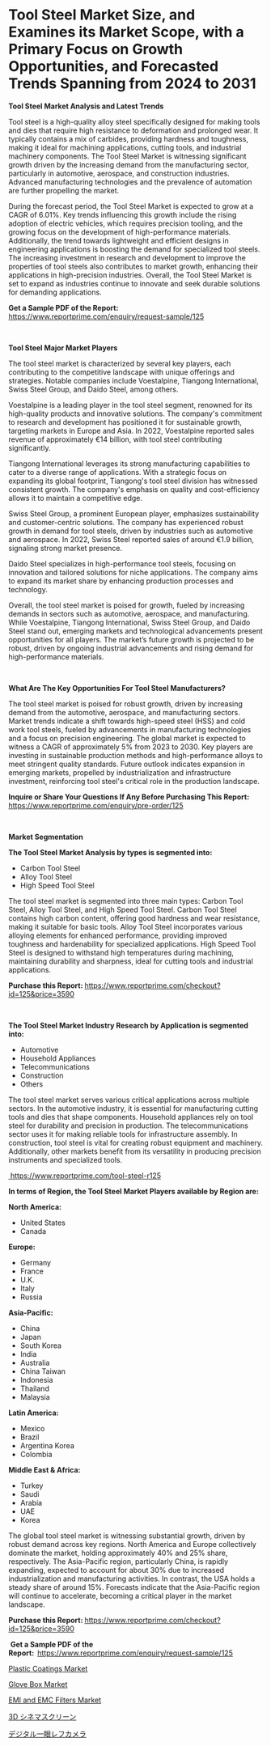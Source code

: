 <p><h1>Tool Steel Market Size, and Examines its Market Scope, with a Primary Focus on Growth Opportunities, and Forecasted Trends Spanning from 2024 to 2031</h1></p><p><strong>Tool Steel Market Analysis and Latest Trends</strong></p>
<p><p>Tool steel is a high-quality alloy steel specifically designed for making tools and dies that require high resistance to deformation and prolonged wear. It typically contains a mix of carbides, providing hardness and toughness, making it ideal for machining applications, cutting tools, and industrial machinery components. The Tool Steel Market is witnessing significant growth driven by the increasing demand from the manufacturing sector, particularly in automotive, aerospace, and construction industries. Advanced manufacturing technologies and the prevalence of automation are further propelling the market.</p><p>During the forecast period, the Tool Steel Market is expected to grow at a CAGR of 6.01%. Key trends influencing this growth include the rising adoption of electric vehicles, which requires precision tooling, and the growing focus on the development of high-performance materials. Additionally, the trend towards lightweight and efficient designs in engineering applications is boosting the demand for specialized tool steels. The increasing investment in research and development to improve the properties of tool steels also contributes to market growth, enhancing their applications in high-precision industries. Overall, the Tool Steel Market is set to expand as industries continue to innovate and seek durable solutions for demanding applications.</p></p>
<p><strong>Get a Sample PDF of the Report:&nbsp;</strong> <a href="https://www.reportprime.com/enquiry/request-sample/125">https://www.reportprime.com/enquiry/request-sample/125</a></p>
<p>&nbsp;</p>
<p><strong>Tool Steel Major Market Players</strong></p>
<p><p>The tool steel market is characterized by several key players, each contributing to the competitive landscape with unique offerings and strategies. Notable companies include Voestalpine, Tiangong International, Swiss Steel Group, and Daido Steel, among others.</p><p>Voestalpine is a leading player in the tool steel segment, renowned for its high-quality products and innovative solutions. The company's commitment to research and development has positioned it for sustainable growth, targeting markets in Europe and Asia. In 2022, Voestalpine reported sales revenue of approximately €14 billion, with tool steel contributing significantly.</p><p>Tiangong International leverages its strong manufacturing capabilities to cater to a diverse range of applications. With a strategic focus on expanding its global footprint, Tiangong's tool steel division has witnessed consistent growth. The company's emphasis on quality and cost-efficiency allows it to maintain a competitive edge.</p><p>Swiss Steel Group, a prominent European player, emphasizes sustainability and customer-centric solutions. The company has experienced robust growth in demand for tool steels, driven by industries such as automotive and aerospace. In 2022, Swiss Steel reported sales of around €1.9 billion, signaling strong market presence.</p><p>Daido Steel specializes in high-performance tool steels, focusing on innovation and tailored solutions for niche applications. The company aims to expand its market share by enhancing production processes and technology. </p><p>Overall, the tool steel market is poised for growth, fueled by increasing demands in sectors such as automotive, aerospace, and manufacturing. While Voestalpine, Tiangong International, Swiss Steel Group, and Daido Steel stand out, emerging markets and technological advancements present opportunities for all players. The market’s future growth is projected to be robust, driven by ongoing industrial advancements and rising demand for high-performance materials.</p></p>
<p>&nbsp;</p>
<p><strong>What Are The Key Opportunities For Tool Steel Manufacturers?</strong></p>
<p><p>The tool steel market is poised for robust growth, driven by increasing demand from the automotive, aerospace, and manufacturing sectors. Market trends indicate a shift towards high-speed steel (HSS) and cold work tool steels, fueled by advancements in manufacturing technologies and a focus on precision engineering. The global market is expected to witness a CAGR of approximately 5% from 2023 to 2030. Key players are investing in sustainable production methods and high-performance alloys to meet stringent quality standards. Future outlook indicates expansion in emerging markets, propelled by industrialization and infrastructure investment, reinforcing tool steel's critical role in the production landscape.</p></p>
<p><strong>Inquire or Share Your Questions If Any Before Purchasing This Report:</strong> <a href="https://www.reportprime.com/enquiry/pre-order/125">https://www.reportprime.com/enquiry/pre-order/125</a></p>
<p>&nbsp;</p>
<p><strong>Market Segmentation</strong></p>
<p><strong>The Tool Steel Market Analysis by types is segmented into:</strong></p>
<p><ul><li>Carbon Tool Steel</li><li>Alloy Tool Steel</li><li>High Speed Tool Steel</li></ul></p>
<p><p>The tool steel market is segmented into three main types: Carbon Tool Steel, Alloy Tool Steel, and High Speed Tool Steel. Carbon Tool Steel contains high carbon content, offering good hardness and wear resistance, making it suitable for basic tools. Alloy Tool Steel incorporates various alloying elements for enhanced performance, providing improved toughness and hardenability for specialized applications. High Speed Tool Steel is designed to withstand high temperatures during machining, maintaining durability and sharpness, ideal for cutting tools and industrial applications.</p></p>
<p><strong>Purchase this Report:&nbsp;</strong><a href="https://www.reportprime.com/checkout?id=125&price=3590">https://www.reportprime.com/checkout?id=125&price=3590</a></p>
<p>&nbsp;</p>
<p><strong>The Tool Steel Market Industry Research by Application is segmented into:</strong></p>
<p><ul><li>Automotive</li><li>Household Appliances</li><li>Telecommunications</li><li>Construction</li><li>Others</li></ul></p>
<p><p>The tool steel market serves various critical applications across multiple sectors. In the automotive industry, it is essential for manufacturing cutting tools and dies that shape components. Household appliances rely on tool steel for durability and precision in production. The telecommunications sector uses it for making reliable tools for infrastructure assembly. In construction, tool steel is vital for creating robust equipment and machinery. Additionally, other markets benefit from its versatility in producing precision instruments and specialized tools.</p></p>
<p><a href="https://www.reportprime.com/tool-steel-r125">&nbsp;https://www.reportprime.com/tool-steel-r125</a></p>
<p><strong>In terms of Region, the Tool Steel Market Players available by Region are:</strong></p>
<p>
    <p> <strong> North America: </strong>
        <ul>
            <li>United States</li>
            <li>Canada</li>
        </ul>
        </p> 
    <p> <strong> Europe: </strong>
        <ul>
            <li>Germany</li>
            <li>France</li>
            <li>U.K.</li>
            <li>Italy</li>
            <li>Russia</li>
        </ul>
        </p> 
    <p> <strong> Asia-Pacific: </strong>
        <ul>
            <li>China</li>
            <li>Japan</li>
            <li>South Korea</li>
            <li>India</li>
            <li>Australia</li>
            <li>China Taiwan</li>
            <li>Indonesia</li>
            <li>Thailand</li>
            <li>Malaysia</li>
        </ul>
        </p> 
    <p> <strong> Latin America: </strong>
        <ul>
            <li>Mexico</li>
            <li>Brazil</li>
            <li>Argentina Korea</li>
            <li>Colombia</li>
        </ul>
        </p> 
    <p> <strong> Middle East & Africa: </strong>
        <ul>
            <li>Turkey</li>
            <li>Saudi</li>
            <li>Arabia</li>
            <li>UAE</li>
            <li>Korea</li>
        </ul>
    </p>
    </p>
<p><p>The global tool steel market is witnessing substantial growth, driven by robust demand across key regions. North America and Europe collectively dominate the market, holding approximately 40% and 25% share, respectively. The Asia-Pacific region, particularly China, is rapidly expanding, expected to account for about 30% due to increased industrialization and manufacturing activities. In contrast, the USA holds a steady share of around 15%. Forecasts indicate that the Asia-Pacific region will continue to accelerate, becoming a critical player in the market landscape.</p></p>
<p><strong>Purchase this Report: </strong><a href="https://www.reportprime.com/checkout?id=125&price=3590">https://www.reportprime.com/checkout?id=125&price=3590</a></p>
<p>&nbsp;<strong>Get a Sample PDF of the Report:&nbsp;&nbsp;</strong><a href="https://www.reportprime.com/enquiry/request-sample/125">https://www.reportprime.com/enquiry/request-sample/125</a></p>
<p><strong></strong></p>
<p><p><a href="https://github.com/RickHolmes3/Market-Research-Report-List-6/blob/main/plastic-coatings-market.md">Plastic Coatings Market</a></p><p><a href="https://medium.com/@jakobeblake51/an-in-depth-analysis-of-the-global-glove-box-market-scope-and-its-rapid-growing-6-4-5da8a525c9bb">Glove Box Market</a></p><p><a href="https://issuu.com/reportprime-2/docs/emi-and-emc-filters-market-size-203_84bd5fdb16d2c6">EMI and EMC Filters Market</a></p><p><a href="https://medium.com/@rudysimonis2023/%EF%BC%93d%E3%82%B7%E3%83%8D%E3%83%9E%E3%82%B9%E3%82%AF%E3%83%AA%E3%83%BC%E3%83%B3%E5%B8%82%E5%A0%B4%E3%81%AE%E8%A6%8F%E6%A8%A1-%E5%B8%82%E5%A0%B4%E5%88%86%E5%89%B2-%E5%B8%82%E5%A0%B4%E3%83%88%E3%83%AC%E3%83%B3%E3%83%89-%E6%88%90%E9%95%B7%E5%88%86%E6%9E%90%E4%BA%88%E6%B8%AC2031%E5%B9%B4%E3%81%BE%E3%81%A7-321030d99e35">3D シネマスクリーン</a></p><p><a href="https://medium.com/@alyle7648/%E6%96%B0%E8%88%88dslr%E3%82%AB%E3%83%A1%E3%83%A9%E5%B8%82%E5%A0%B4%E3%81%AE%E6%A9%9F%E4%BC%9A-2024%E5%B9%B4%E3%81%8B%E3%82%892031%E5%B9%B4%E3%81%BE%E3%81%A7%E3%81%AE%E6%8A%95%E8%B3%87%E5%AE%B6%E3%81%A8%E3%82%B9%E3%83%86%E3%83%BC%E3%82%AF%E3%83%9B%E3%83%AB%E3%83%80%E3%83%BC%E3%81%AE%E3%81%9F%E3%82%81%E3%81%AE%E5%B8%82%E5%A0%B4%E5%88%86%E6%9E%90%E4%BA%88%E6%B8%AC-4eb08e4457e5">デジタル一眼レフカメラ</a></p></p>